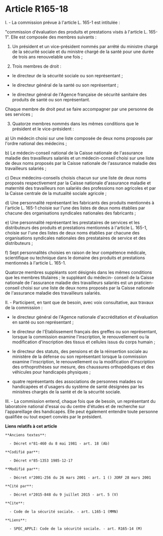 # Article R165-18

I. - La commission prévue à l'article L. 165-1 est intitulée :

"commission d'évaluation des produits et prestations visés à l'article L. 165-1". Elle est composée des membres suivants :

1. Un président et un vice-président nommés par arrêté du ministre chargé de la sécurité sociale et du ministre chargé de la
santé pour une durée de trois ans renouvelable une fois ;

2. Trois membres de droit :

- le directeur de la sécurité sociale ou son représentant ;

- le directeur général de la santé ou son représentant ;

- le directeur général de l'Agence française de sécurité sanitaire des produits de santé ou son représentant.

Chaque membre de droit peut se faire accompagner par une personne de ses services ;

3. Quatorze membres nommés dans les mêmes conditions que le président et le vice-président :

a) Un médecin choisi sur une liste composée de deux noms proposés par l'ordre national des médecins ;

b) Le médecin-conseil national de la Caisse nationale de l'assurance maladie des travailleurs salariés et un médecin-conseil
choisi sur une liste de deux noms proposés par la Caisse nationale de l'assurance maladie des travailleurs salariés ;

c) Deux médecins-conseils choisis chacun sur une liste de deux noms proposés respectivement par la Caisse nationale
d'assurance maladie et maternité des travailleurs non salariés des professions non agricoles et par la Caisse centrale de la
mutualité sociale agricole ;

d) Une personnalité représentant les fabricants des produits mentionnés à l'article L. 165-1 choisie sur l'une des listes de
deux noms établies par chacune des organisations syndicales nationales des fabricants ;

e) Une personnalité représentant les prestataires de services et les distributeurs des produits et prestations mentionnés à
l'article L. 165-1, choisie sur l'une des listes de deux noms établies par chacune des organisations syndicales nationales
des prestataires de service et des distributeurs ;

f) Sept personnalités choisies en raison de leur compétence médicale, scientifique ou technique dans le domaine des produits
et prestations mentionnés à l'article L. 165-1.

Quatorze membres suppléants sont désignés dans les mêmes conditions que les membres titulaires ; le suppléant du médecin-
conseil de la Caisse nationale de l'assurance maladie des travailleurs salariés est un praticien-conseil choisi sur une liste
de deux noms proposés par la Caisse nationale de l'assurance maladie des travailleurs salariés.

II. - Participent, en tant que de besoin, avec voix consultative, aux travaux de la commission :

- le directeur général de l'Agence nationale d'accréditation et d'évaluation en santé ou son représentant ;

- le directeur de l'Etablissement français des greffes ou son représentant, lorsque la commission examine l'inscription, le
renouvellement ou la modification d'inscription des tissus et cellules issus du corps humain ;

- le directeur des statuts, des pensions et de la réinsertion sociale au ministère de la défense ou son représentant lorsque
la commission examine l'inscription, le renouvellement ou la modification d'inscription des orthoprothèses sur mesure, des
chaussures orthopédiques et des véhicules pour handicapés physiques ;

- quatre représentants des associations de personnes malades ou handicapées et d'usagers du système de santé désignées par
les ministres chargés de la santé et de la sécurité sociale.

III. - La commission entend, chaque fois que de besoin, un représentant du laboratoire national d'essai ou du centre d'études
et de recherche sur l'appareillage des handicapés. Elle peut également entendre toute personne qualifiée ou tout expert
conviés par le président.

**Liens relatifs à cet article**

	**Anciens textes**:

	  - Décret n°81-460 du 8 mai 1981 - art. 18 (Ab)

	**Codifié par**:

	  - Décret n°85-1353 1985-12-17

	**Modifié par**:

	  - Décret n°2001-256 du 26 mars 2001 - art. 1 () JORF 28 mars 2001

	**Cité par**:

	  - Décret n°2015-848 du 9 juillet 2015 - art. 5 (V)

	**Cite**:

	  - Code de la sécurité sociale. - art. L165-1 (MMN)

	**Liens**:

	  - SPEC_APPLI: Code de la sécurité sociale. - art. R165-14 (M)
